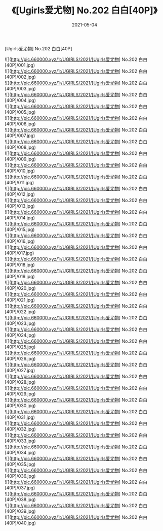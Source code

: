 ﻿---
layout: post
title:  《[Ugirls爱尤物] No.202 白白[40P]》
date:   2021-05-04
img: http://pic.660000.xyz/1:/UGIRLS/2021/[Ugirls爱尤物] No.202 白白[40P]/000.jpg
categories: [美女, 清纯, 唯美]
---

[Ugirls爱尤物] No.202 白白[40P]

  ![](http://pic.660000.xyz/1:/UGIRLS/2021/[Ugirls爱尤物] No.202 白白[40P]/001.jpg) <br> ![](http://pic.660000.xyz/1:/UGIRLS/2021/[Ugirls爱尤物] No.202 白白[40P]/002.jpg) <br> ![](http://pic.660000.xyz/1:/UGIRLS/2021/[Ugirls爱尤物] No.202 白白[40P]/003.jpg) <br> ![](http://pic.660000.xyz/1:/UGIRLS/2021/[Ugirls爱尤物] No.202 白白[40P]/004.jpg) <br> ![](http://pic.660000.xyz/1:/UGIRLS/2021/[Ugirls爱尤物] No.202 白白[40P]/005.jpg) <br> ![](http://pic.660000.xyz/1:/UGIRLS/2021/[Ugirls爱尤物] No.202 白白[40P]/006.jpg) <br> ![](http://pic.660000.xyz/1:/UGIRLS/2021/[Ugirls爱尤物] No.202 白白[40P]/007.jpg) <br> ![](http://pic.660000.xyz/1:/UGIRLS/2021/[Ugirls爱尤物] No.202 白白[40P]/008.jpg) <br> ![](http://pic.660000.xyz/1:/UGIRLS/2021/[Ugirls爱尤物] No.202 白白[40P]/009.jpg) <br> ![](http://pic.660000.xyz/1:/UGIRLS/2021/[Ugirls爱尤物] No.202 白白[40P]/010.jpg) <br> ![](http://pic.660000.xyz/1:/UGIRLS/2021/[Ugirls爱尤物] No.202 白白[40P]/011.jpg) <br> ![](http://pic.660000.xyz/1:/UGIRLS/2021/[Ugirls爱尤物] No.202 白白[40P]/012.jpg) <br> ![](http://pic.660000.xyz/1:/UGIRLS/2021/[Ugirls爱尤物] No.202 白白[40P]/013.jpg) <br> ![](http://pic.660000.xyz/1:/UGIRLS/2021/[Ugirls爱尤物] No.202 白白[40P]/014.jpg) <br> ![](http://pic.660000.xyz/1:/UGIRLS/2021/[Ugirls爱尤物] No.202 白白[40P]/015.jpg) <br> ![](http://pic.660000.xyz/1:/UGIRLS/2021/[Ugirls爱尤物] No.202 白白[40P]/016.jpg) <br> ![](http://pic.660000.xyz/1:/UGIRLS/2021/[Ugirls爱尤物] No.202 白白[40P]/017.jpg) <br> ![](http://pic.660000.xyz/1:/UGIRLS/2021/[Ugirls爱尤物] No.202 白白[40P]/018.jpg) <br> ![](http://pic.660000.xyz/1:/UGIRLS/2021/[Ugirls爱尤物] No.202 白白[40P]/019.jpg) <br> ![](http://pic.660000.xyz/1:/UGIRLS/2021/[Ugirls爱尤物] No.202 白白[40P]/020.jpg) <br> ![](http://pic.660000.xyz/1:/UGIRLS/2021/[Ugirls爱尤物] No.202 白白[40P]/021.jpg) <br> ![](http://pic.660000.xyz/1:/UGIRLS/2021/[Ugirls爱尤物] No.202 白白[40P]/022.jpg) <br> ![](http://pic.660000.xyz/1:/UGIRLS/2021/[Ugirls爱尤物] No.202 白白[40P]/023.jpg) <br> ![](http://pic.660000.xyz/1:/UGIRLS/2021/[Ugirls爱尤物] No.202 白白[40P]/024.jpg) <br> ![](http://pic.660000.xyz/1:/UGIRLS/2021/[Ugirls爱尤物] No.202 白白[40P]/025.jpg) <br> ![](http://pic.660000.xyz/1:/UGIRLS/2021/[Ugirls爱尤物] No.202 白白[40P]/026.jpg) <br> ![](http://pic.660000.xyz/1:/UGIRLS/2021/[Ugirls爱尤物] No.202 白白[40P]/027.jpg) <br> ![](http://pic.660000.xyz/1:/UGIRLS/2021/[Ugirls爱尤物] No.202 白白[40P]/028.jpg) <br> ![](http://pic.660000.xyz/1:/UGIRLS/2021/[Ugirls爱尤物] No.202 白白[40P]/029.jpg) <br> ![](http://pic.660000.xyz/1:/UGIRLS/2021/[Ugirls爱尤物] No.202 白白[40P]/030.jpg) <br> ![](http://pic.660000.xyz/1:/UGIRLS/2021/[Ugirls爱尤物] No.202 白白[40P]/031.jpg) <br> ![](http://pic.660000.xyz/1:/UGIRLS/2021/[Ugirls爱尤物] No.202 白白[40P]/032.jpg) <br> ![](http://pic.660000.xyz/1:/UGIRLS/2021/[Ugirls爱尤物] No.202 白白[40P]/033.jpg) <br> ![](http://pic.660000.xyz/1:/UGIRLS/2021/[Ugirls爱尤物] No.202 白白[40P]/034.jpg) <br> ![](http://pic.660000.xyz/1:/UGIRLS/2021/[Ugirls爱尤物] No.202 白白[40P]/035.jpg) <br> ![](http://pic.660000.xyz/1:/UGIRLS/2021/[Ugirls爱尤物] No.202 白白[40P]/036.jpg) <br> ![](http://pic.660000.xyz/1:/UGIRLS/2021/[Ugirls爱尤物] No.202 白白[40P]/037.jpg) <br> ![](http://pic.660000.xyz/1:/UGIRLS/2021/[Ugirls爱尤物] No.202 白白[40P]/038.jpg) <br> ![](http://pic.660000.xyz/1:/UGIRLS/2021/[Ugirls爱尤物] No.202 白白[40P]/039.jpg) <br> ![](http://pic.660000.xyz/1:/UGIRLS/2021/[Ugirls爱尤物] No.202 白白[40P]/040.jpg) <br>